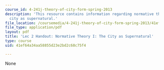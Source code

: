 ```yaml
---
course_id: 4-241j-theory-of-city-form-spring-2013
description: 'This resource contains information regarding normative theory I: the
  city as supernatural.'
file_location: /coursemedia/4-241j-theory-of-city-form-spring-2013/41ef64a34aa58855d23e2bd2c68c75f4_MIT4_241JS13_handout2.pdf
file_type: application/pdf
layout: pdf
title: 'Lec 2 Handout: Normative Theory I: The City as Supernatural'
type: course
uid: 41ef64a34aa58855d23e2bd2c68c75f4

---
```

None